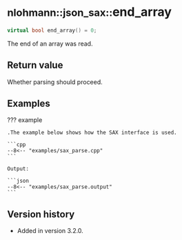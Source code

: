 # <small>nlohmann::json_sax::</small>end_array

```cpp
virtual bool end_array() = 0;
```

The end of an array was read.

## Return value

Whether parsing should proceed.

## Examples

??? example

    .The example below shows how the SAX interface is used.

    ```cpp
    --8<-- "examples/sax_parse.cpp"
    ```
    
    Output:
    
    ```json
    --8<-- "examples/sax_parse.output"
    ```

## Version history

- Added in version 3.2.0.

